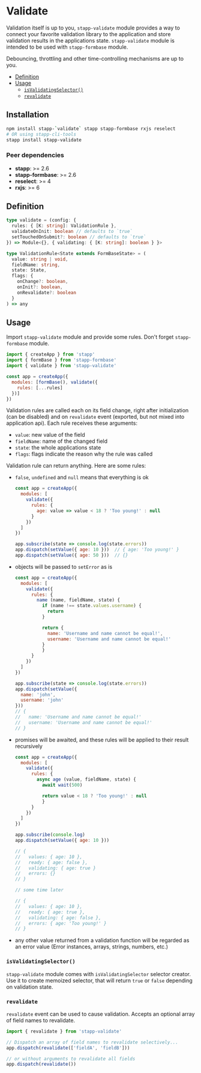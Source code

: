 # Validate

Validation itself is up to you, `stapp-validate` module provides a way to connect your favorite validation library to the application and store validation results in the applications state. `stapp-validate` module is intended to be used with `stapp-formbase` module.

Debouncing, throttling and other time-controlling mechanisms are up to you.

<!-- START doctoc generated TOC please keep comment here to allow auto update -->
<!-- DON'T EDIT THIS SECTION, INSTEAD RE-RUN doctoc TO UPDATE -->


- [Definition](#definition)
- [Usage](#usage)
  - [`isValidatingSelector()`](#isvalidatingselector)
  - [`revalidate`](#revalidate)

<!-- END doctoc generated TOC please keep comment here to allow auto update -->

## Installation
```bash
npm install stapp-`validate` stapp stapp-formbase rxjs reselect
# OR using stapp-cli-tools
stapp install stapp-validate
```

### Peer dependencies
* **stapp**: >= 2.6
* **stapp-formbase**: >= 2.6
* **reselect**: >= 4
* **rxjs**: >= 6

## Definition

```typescript
type validate = (config: {
  rules: { [K: string]: ValidationRule },
  validateOnInit: boolean // defaults to `true`
  setTouchedOnSubmit?: boolean // defaults to `true`
}) => Module<{}, { validating: { [K: string]: boolean } }>

type ValidationRule<State extends FormBaseState> = (
  value: string | void,
  fieldName: string,
  state: State,
  flags: {
    onChange?: boolean,
    onInit?: boolean,
    onRevalidate?: boolean
  }
) => any
```

## Usage

Import `stapp-validate` module and provide some rules. Don't forget `stapp-formbase` module.

```js
import { createApp } from 'stapp'
import { formBase } from 'stapp-formbase'
import { validate } from 'stapp-validate'

const app = createApp({
  modules: [formBase(), validate({
    rules: [...rules]
  })]
})
```

Validation rules are called each on its field change, right after initialization (can be disabled) and on `revalidate` event (exported, but not mixed into application api). Each rule receives these arguments:

* `value`: new value of the field
* `fieldName`: name of the changed field
* `state`: the whole applications state
* `flags`: flags indicate the reason why the rule was called

Validation rule can return anything. Here are some rules:

* `false`, `undefined` and `null` means that everything is ok

  ```js
  const app = createApp({
    modules: [
      validate({
        rules: {
          age: value => value < 18 ? 'Too young!' : null
        }
      })
    ]
  })

  app.subscribe(state => console.log(state.errors))
  app.dispatch(setValue({ age: 10 }))  // { age: 'Too young!' }
  app.dispatch(setValue({ age: 50 }))  // {}
  ```


* objects will be passed to `setError` as is

  ```js
  const app = createApp({
    modules: [
      validate({
        rules: {
          name (name, fieldName, state) {
            if (name !== state.values.username) {
              return
            }

            return {
              name: 'Username and name cannot be equal!',
              username: 'Username and name cannot be equal!'
            }
        	}
        }
      })
    ]
  })

  app.subscribe(state => console.log(state.errors))
  app.dispatch(setValue({
    name: 'john',
    username: 'john'
  }))
  // {
  //   name: 'Username and name cannot be equal!'
  //   username: 'Username and name cannot be equal!'
  // }
  ```

* promises will be awaited, and these rules will be applied to their result recursively

  ```js
  const app = createApp({
    modules: [
      validate({
        rules: {
          async age (value, fieldName, state) {
            await wait(500)

            return value < 18 ? 'Too young!' : null
        	}
        }
      })
    ]
  })

  app.subscribe(console.log)
  app.dispatch(setValue({ age: 10 }))

  // {
  //   values: { age: 10 },
  //   ready: { age: false },
  //   validating: { age: true }
  //   errors: {}
  // }

  // some time later

  // {
  //   values: { age: 10 },
  //   ready: { age: true },
  //   validating: { age: false },
  //   errors: { age: 'Too young!' }
  // }
  ```

* any other value returned from a validation function will be regarded as an error value (Error instances, arrays, strings, numbers, etc.)

### `isValidatingSelector()`

`stapp-validate` module comes with `isValidatingSelector` selector creator. Use it to create memoized selector, that will return `true` or `false` depending on validation state.

### `revalidate`
`revalidate` event can be used to cause validation. Accepts an optional array of field names to revalidate.
```typescript
import { revalidate } from 'stapp-validate'

// Dispatch an array of field names to revalidate selectively...
app.dispatch(revalidate(['fieldA', 'fieldB']))

// or without arguments to revalidate all fields
app.dispatch(revalidate())
```

<!--
## Type definitions

- [`validate`](/types.html#validate)
- [`revalidate`](/types.html#revalidate)
- [`isValidatingSelector`](/types.html#isvalidatingselector)
- [`ValidationFlags`](/types.html#validationflags)
- [`ValidationState`](/types.html#validationstate)
- [`ValidateConfig`](/types.html#validateconfig)
- [`ValidationRule`](/types.html#validationrule)
- [`Module`](/types.html#module)
-->
